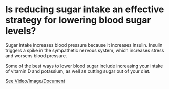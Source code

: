 # Is reducing sugar intake an effective strategy for lowering blood sugar levels?

Sugar intake increases blood pressure because it increases insulin. Insulin triggers a spike in the sympathetic nervous system, which increases stress and worsens blood pressure.

Some of the best ways to lower blood sugar include increasing your intake of vitamin D and potassium, as well as cutting sugar out of your diet.

 [See Video/Image/Document](https://hls-player.drberg.com/asset?path=migrated-assets/how-to-lower-blood-pressure-naturally-by-cutting-out-sugar-drberg)